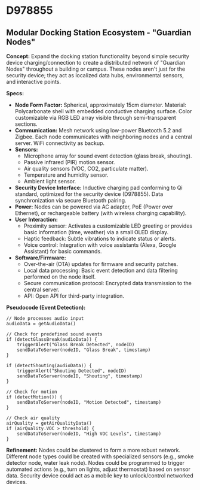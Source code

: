 # D978855

## Modular Docking Station Ecosystem - "Guardian Nodes"

**Concept:** Expand the docking station functionality beyond simple security device charging/connection to create a distributed network of "Guardian Nodes" throughout a building or campus. These nodes aren't just for the security device; they act as localized data hubs, environmental sensors, and interactive points.

**Specs:**

*   **Node Form Factor:**  Spherical, approximately 15cm diameter.  Material:  Polycarbonate shell with embedded conductive charging surface.  Color customizable via RGB LED array visible through semi-transparent sections.
*   **Communication:** Mesh network using low-power Bluetooth 5.2 and Zigbee.  Each node communicates with neighboring nodes and a central server.  WiFi connectivity as backup.
*   **Sensors:**
    *   Microphone array for sound event detection (glass break, shouting).
    *   Passive infrared (PIR) motion sensor.
    *   Air quality sensors (VOC, CO2, particulate matter).
    *   Temperature and humidity sensor.
    *   Ambient light sensor.
*   **Security Device Interface:**  Inductive charging pad conforming to Qi standard, optimized for the security device (D978855).  Data synchronization via secure Bluetooth pairing.
*   **Power:**  Nodes can be powered via AC adapter, PoE (Power over Ethernet), or rechargeable battery (with wireless charging capability).
*   **User Interaction:**
    *   Proximity sensor: Activates a customizable LED greeting or provides basic information (time, weather) via a small OLED display.
    *   Haptic feedback:  Subtle vibrations to indicate status or alerts.
    *   Voice control: Integration with voice assistants (Alexa, Google Assistant) for basic commands.
*   **Software/Firmware:**
    *   Over-the-air (OTA) updates for firmware and security patches.
    *   Local data processing: Basic event detection and data filtering performed on the node itself.
    *   Secure communication protocol: Encrypted data transmission to the central server.
    *   API: Open API for third-party integration.

**Pseudocode (Event Detection):**

```
// Node processes audio input
audioData = getAudioData()

// Check for predefined sound events
if (detectGlassBreak(audioData)) {
    triggerAlert("Glass Break Detected", nodeID)
    sendDataToServer(nodeID, "Glass Break", timestamp)
}

if (detectShouting(audioData)) {
    triggerAlert("Shouting Detected", nodeID)
    sendDataToServer(nodeID, "Shouting", timestamp)
}

// Check for motion
if (detectMotion()) {
    sendDataToServer(nodeID, "Motion Detected", timestamp)
}

// Check air quality
airQuality = getAirQualityData()
if (airQuality.VOC > threshold) {
    sendDataToServer(nodeID, "High VOC Levels", timestamp)
}

```

**Refinement:**  Nodes could be clustered to form a more robust network.  Different node types could be created with specialized sensors (e.g., smoke detector node, water leak node).  Nodes could be programmed to trigger automated actions (e.g., turn on lights, adjust thermostat) based on sensor data.  Security device could act as a mobile key to unlock/control networked devices.